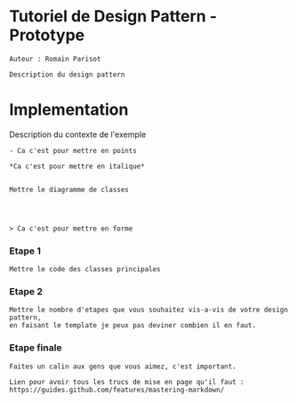 # Tutoriel de Design Pattern - Prototype

    Auteur : Romain Parisot
    
    Description du design pattern

# Implementation

Description du contexte de l'exemple


    - Ca c'est pour mettre en points

    *Ca c'est pour mettre en italique*


    Mettre le diagramme de classes




    > Ca c'est pour mettre en forme

### Etape 1

    Mettre le code des classes principales

### Etape 2


    Mettre le nombre d'etapes que vous souhaitez vis-a-vis de votre design pattern, 
    en faisant le template je peux pas deviner combien il en faut.


### Etape finale

    Faites un calin aux gens que vous aimez, c'est important.

    Lien pour avoir tous les trucs de mise en page qu'il faut : https://guides.github.com/features/mastering-markdown/
